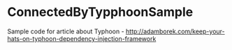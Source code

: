 # ConnectedByTypphoonSample
Sample code for article about Typhoon - http://adamborek.com/keep-your-hats-on-typhoon-dependency-injection-framework
